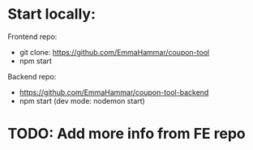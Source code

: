 # Start locally:
Frontend repo:
- git clone: https://github.com/EmmaHammar/coupon-tool
- npm start

Backend repo: 
- https://github.com/EmmaHammar/coupon-tool-backend
- npm start (dev mode: nodemon start)

# TODO: Add more info from FE repo